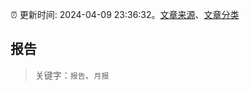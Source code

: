 :alarm_clock: 更新时间: 2024-04-09 23:36:32。[文章来源](/README.md)、[文章分类](/TAGS.md)

## 报告


> 关键字：`报告`、`月报`



